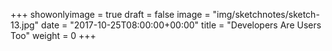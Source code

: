 +++
showonlyimage = true
draft = false
image = "img/sketchnotes/sketch-13.jpg"
date = "2017-10-25T08:00:00+00:00"
title = "Developers Are Users Too"
weight = 0
+++

